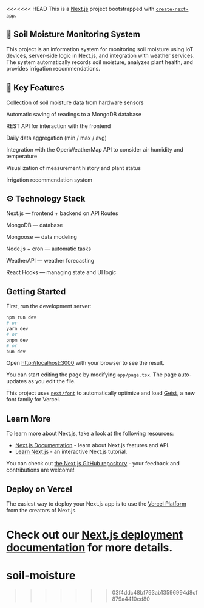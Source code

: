 <<<<<<< HEAD
This is a [Next.js](https://nextjs.org) project bootstrapped with [`create-next-app`](https://nextjs.org/docs/app/api-reference/cli/create-next-app).
## 🌱 Soil Moisture Monitoring System
This project is an information system for monitoring soil moisture using IoT devices, server-side logic in Next.js, and integration with weather services. The system automatically records soil moisture, analyzes plant health, and provides irrigation recommendations.

## 📌 Key Features
Collection of soil moisture data from hardware sensors

Automatic saving of readings to a MongoDB database

REST API for interaction with the frontend

Daily data aggregation (min / max / avg)

Integration with the OpenWeatherMap API to consider air humidity and temperature

Visualization of measurement history and plant status

Irrigation recommendation system

## ⚙️ Technology Stack
Next.js — frontend + backend on API Routes

MongoDB — database

Mongoose — data modeling

Node.js + cron — automatic tasks

WeatherAPI — weather forecasting

React Hooks — managing state and UI logic


## Getting Started

First, run the development server:

```bash
npm run dev
# or
yarn dev
# or
pnpm dev
# or
bun dev
```

Open [http://localhost:3000](http://localhost:3000) with your browser to see the result.

You can start editing the page by modifying `app/page.tsx`. The page auto-updates as you edit the file.

This project uses [`next/font`](https://nextjs.org/docs/app/building-your-application/optimizing/fonts) to automatically optimize and load [Geist](https://vercel.com/font), a new font family for Vercel.

## Learn More

To learn more about Next.js, take a look at the following resources:

- [Next.js Documentation](https://nextjs.org/docs) - learn about Next.js features and API.
- [Learn Next.js](https://nextjs.org/learn) - an interactive Next.js tutorial.

You can check out [the Next.js GitHub repository](https://github.com/vercel/next.js) - your feedback and contributions are welcome!

## Deploy on Vercel

The easiest way to deploy your Next.js app is to use the [Vercel Platform](https://vercel.com/new?utm_medium=default-template&filter=next.js&utm_source=create-next-app&utm_campaign=create-next-app-readme) from the creators of Next.js.

Check out our [Next.js deployment documentation](https://nextjs.org/docs/app/building-your-application/deploying) for more details.
=======
# soil-moisture
>>>>>>> 03f4ddc48bf793ab13596994d8cf879a4410cd80
